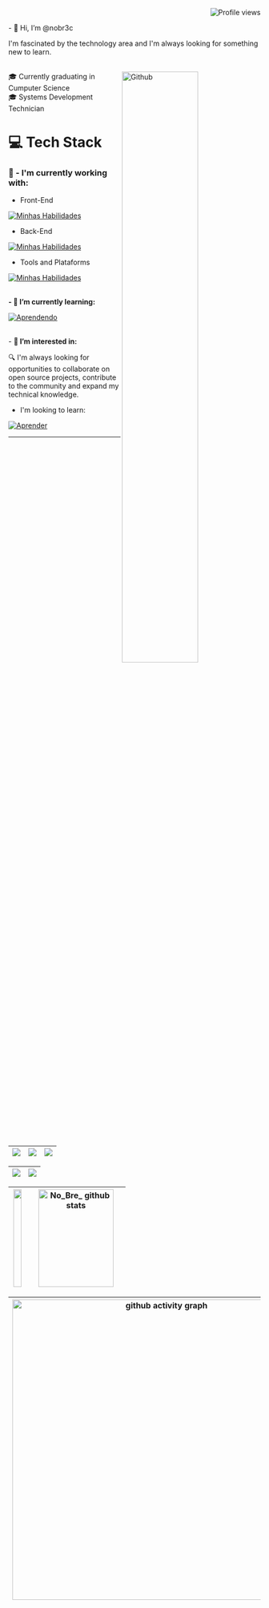 <p align="right"> <img src="https://komarev.com/ghpvc/?username=nobr3c&color=ff0000" alt="Profile views" /> </p>
- 👋 Hi, I’m @nobr3c
  
I'm fascinated by the technology area and I'm always looking for something new to learn.<br>
<br>

<img width="55%" align="right" alt="Github" src="https://raw.githubusercontent.com/onimur/.github/master/.resources/git-header.svg" />

🎓 Currently graduating in Cumputer Science<br>
🎓 Systems Development Technician<br>

# 💻 Tech Stack

### 🚀 - I'm currently working with:<br>

- Front-End

[![Minhas Habilidades](https://skillicons.dev/icons?i=java,html,css,bootstrap&theme=dark)](https://skillicons.dev)

- Back-End

[![Minhas Habilidades](https://skillicons.dev/icons?i=docker,sqlite,mysql,firebase&theme=dark)](https://skillicons.dev)

- Tools and Plataforms

[![Minhas Habilidades](https://skillicons.dev/icons?i=androidstudio,eclipse,git,gitlab,vscode,postman&theme=dark)](https://skillicons.dev)

<!-- androidstudio,eclipse,vscode,azure,aws,git,gitlab,postman,,linux -->

<br> **- 🎯 I’m currently learning:** <br>

[![Aprendendo](https://skillicons.dev/icons?i=spring,angular,py&theme=dark)](https://skillicons.dev)
<!--wordpress,ts,idea-->

<br> - **👀 I’m interested in:**

🔍 I'm always looking for opportunities to collaborate on open source projects, contribute to the community and expand my technical knowledge.

- I'm looking to learn: <br> 

[![Aprender](https://skillicons.dev/icons?i=kotlin,mongodb,postgres,graphql&theme=dark&perline=9)](https://skillicons.dev)

<!--tensorflow,ansible,flutter,dart,dotnet,express,gcp,grafana,nodejs,js,kubernetes,ruby,jquery,laravel,kotlin,mongodb,nestjs,nextjs,nginx,perl,postgres,react,reactivex,redux,cpp,graphql,sass -->
 
--------------------------------------------------------------------------------------------------------------------------------------------------------------------

| ![](http://github-profile-summary-cards.vercel.app/api/cards/stats?username=nobr3c&theme=nord_dark) | ![](http://github-profile-summary-cards.vercel.app/api/cards/repos-per-language?username=nobr3c&hide=Html&theme=nord_dark) | ![](http://github-profile-summary-cards.vercel.app/api/cards/most-commit-language?username=nobr3c&theme=nord_dark) |
| :-: | :-: | :-: |

| ![](http://github-profile-summary-cards.vercel.app/api/cards/profile-details?username=nobr3c&theme=nord_dark) | ![](https://github-readme-streak-stats.herokuapp.com/?user=nobr3c&hide_border=true&date_format=M%20j%5B%2C%20Y%5D&background=2D3742&stroke=2D3742&ring=6bbbca&fire=6bbbca&currStreakNum=fff&sideNums=6bbbca&currStreakLabel=6bbbca&sideLabels=fff&dates=fff) |
| :-: | :-: |

|<img width="91%" height="195px" src="https://github-readme-stats.vercel.app/api/top-langs/?username=nobr3c&layout=compact&hide_border=true&title_color=4682B4&text_color=4682B4&bg_color=0d1117" />|<img width="91%" height="195px" src="https://github-readme-stats.vercel.app/api?username=nobr3c&show_icons=true&count_private=true&hide_border=true&title_color=4682B4&icon_color=4682B4&text_color=c9d1d9&bg_color=0d1117" alt="No_Bre_ github stats" />|
| :-: | :-: |

|[<img src="https://github-readme-activity-graph.vercel.app/graph?username=nobr3c&theme=tokyo-night" width="600" alt="github activity graph"/>](https://github.com/ashutosh00710/github-readme-activity-graph)|
| :-: |



<!--
 📫 How to reach me [Nobr3c]([https://github.com/](https://linktr.ee/nobre_81)) -->

<!--
<p align="center">:round_pushpin: Contagem de visitantes</p>
<div align="center">
                      <a href="https://github.com/nobr3c">
    <img alt="visitors counter" src="https://profile-counter.glitch.me/nobr3c/count.svg">
   </div> -->


<!--

- 💞️ I’m looking to collaborate on ...
-

<p align="center">:round_pushpin: Contagem de visitantes</p>
<div align="center">
                      <a href="https://github.com/nobr3c">
    <img alt="visitors counter" src="https://profile-counter.glitch.me/nobr3c/count.svg">
   </div> 

<!---
nobr3c/nobr3c is a ✨ special ✨ repository because its `README.md` (this file) appears on your GitHub profile.
You can click the Preview link to take a look at your changes.

-->
